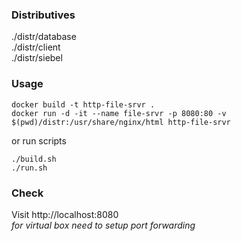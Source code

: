 ### Distributives
./distr/database  
./distr/client  
./distr/siebel  

### Usage
```
docker build -t http-file-srvr .
docker run -d -it --name file-srvr -p 8080:80 -v $(pwd)/distr:/usr/share/nginx/html http-file-srvr
```
or run scripts
```
./build.sh
./run.sh
```

### Check
Visit http://localhost:8080  
_for virtual box need to setup port forwarding_
